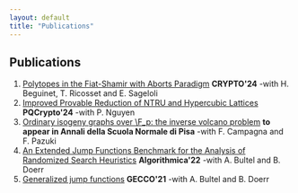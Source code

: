 ```yaml
---
layout: default
title: "Publications"
---
```


## Publications

1. [Polytopes in the Fiat-Shamir with Aborts Paradigm](https://eprint.iacr.org/2024/411) **CRYPTO'24** -with H. Beguinet, T. Ricosset and E. Sageloli
2. [Improved Provable Reduction of NTRU and Hypercubic Lattices](https://eprint.iacr.org/2024/601) **PQCrypto'24** -with P. Nguyen
3. [Ordinary isogeny graphs over \F_p: the inverse volcano problem](https://arxiv.org/abs/2210.01086) **to appear in Annali della Scuola Normale di Pisa** -with F. Campagna and F. Pazuki
4. [An Extended Jump Functions Benchmark for the Analysis of Randomized Search Heuristics](https://doi.org/10.1007/s00453-022-00977-1) **Algorithmica'22** -with A. Bultel and B. Doerr
5. [Generalized jump functions](https://doi.org/10.1145/3449639.3459367) **GECCO'21** -with A. Bultel and B. Doerr
